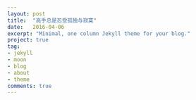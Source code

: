 ```yaml
---
layout: post
title:  "高手总是忍受孤独与寂寞"
date:   2016-04-06
excerpt: "Minimal, one column Jekyll theme for your blog."
project: true
tag:
- jekyll 
- moon
- blog
- about
- theme
comments: true
---
```


